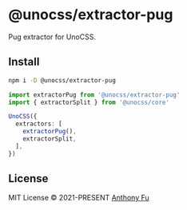 # @unocss/extractor-pug

Pug extractor for UnoCSS.

## Install

```bash
npm i -D @unocss/extractor-pug
```

```ts
import extractorPug from '@unocss/extractor-pug'
import { extractorSplit } from '@unocss/core'

UnoCSS({
  extractors: [
    extractorPug(),
    extractorSplit,
  ],
})
```

## License

MIT License &copy; 2021-PRESENT [Anthony Fu](https://github.com/antfu)
